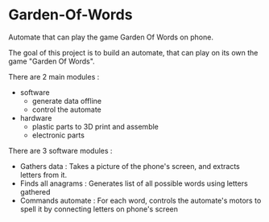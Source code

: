 # Garden-Of-Words
Automate that can play the game Garden Of Words on phone.

The goal of this project is to build an automate, that can play on its own the game "Garden Of Words".

There are 2 main modules :
* software
  * generate data offline
  * control the automate
* hardware
  * plastic parts to 3D print and assemble
  * electronic parts

There are 3 software modules :
* Gathers data : Takes a picture of the phone's screen, and extracts letters from it.
* Finds all anagrams : Generates list of all possible words using letters gathered
* Commands automate : For each word, controls the automate's motors to spell it by connecting letters on phone's screen


